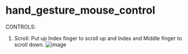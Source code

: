 # hand_gesture_mouse_control

CONTROLS:

1. Scroll:
	Put up Index finger to scroll up and Index and Middle finger to scroll down.
	![image](https://user-images.githubusercontent.com/64753500/123041691-46123e80-d413-11eb-83ec-7eecbee4787d.png)
